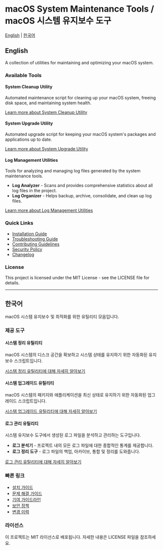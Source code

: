 # macOS System Maintenance Tools / macOS 시스템 유지보수 도구

[English](#english) | [한국어](#korean)

<a id="english"></a>

## English

A collection of utilities for maintaining and optimizing your macOS system.

### Available Tools

#### System Cleanup Utility

Automated maintenance script for cleaning up your macOS system, freeing disk space, and maintaining system health.

[Learn more about System Cleanup Utility](docs/cleanup.md)

#### System Upgrade Utility

Automated upgrade script for keeping your macOS system's packages and applications up to date.

[Learn more about System Upgrade Utility](docs/upgrade.md)

#### Log Management Utilities

Tools for analyzing and managing log files generated by the system maintenance tools.

- **Log Analyzer** - Scans and provides comprehensive statistics about all log files in the project.
- **Log Organizer** - Helps backup, archive, consolidate, and clean up log files.

[Learn more about Log Management Utilities](docs/log-management.md)

### Quick Links

- [Installation Guide](docs/installation.md)
- [Troubleshooting Guide](docs/troubleshooting.md)
- [Contributing Guidelines](CONTRIBUTING.md)
- [Security Policy](SECURITY.md)
- [Changelog](CHANGELOG.md)

### License

This project is licensed under the MIT License - see the LICENSE file for details.

---

<a id="korean"></a>

## 한국어

macOS 시스템 유지보수 및 최적화를 위한 유틸리티 모음입니다.

### 제공 도구

#### 시스템 정리 유틸리티

macOS 시스템의 디스크 공간을 확보하고 시스템 상태를 유지하기 위한 자동화된 유지보수 스크립트입니다.

[시스템 정리 유틸리티에 대해 자세히 알아보기](docs/cleanup.md)

#### 시스템 업그레이드 유틸리티

macOS 시스템의 패키지와 애플리케이션을 최신 상태로 유지하기 위한 자동화된 업그레이드 스크립트입니다.

[시스템 업그레이드 유틸리티에 대해 자세히 알아보기](docs/upgrade.md)

#### 로그 관리 유틸리티

시스템 유지보수 도구에서 생성된 로그 파일을 분석하고 관리하는 도구입니다.

- **로그 분석기** - 프로젝트 내의 모든 로그 파일에 대한 종합적인 통계를 제공합니다.
- **로그 정리 도구** - 로그 파일의 백업, 아카이브, 통합 및 정리를 도와줍니다.

[로그 관리 유틸리티에 대해 자세히 알아보기](docs/log-management.md)

### 빠른 링크

- [설치 가이드](docs/installation.md)
- [문제 해결 가이드](docs/troubleshooting.md)
- [기여 가이드라인](CONTRIBUTING.md)
- [보안 정책](SECURITY.md)
- [변경 이력](CHANGELOG.md)

### 라이선스

이 프로젝트는 MIT 라이선스로 배포됩니다. 자세한 내용은 LICENSE 파일을 참조하세요.
